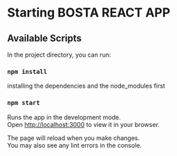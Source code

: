 # Starting BOSTA REACT APP

## Available Scripts

In the project directory, you can run:


### `npm install`

 installing the dependencies and the node_modules first
 
### `npm start`

Runs the app in the development mode.\
Open [http://localhost:3000](http://localhost:3000) to view it in your browser.

The page will reload when you make changes.\
You may also see any lint errors in the console.
